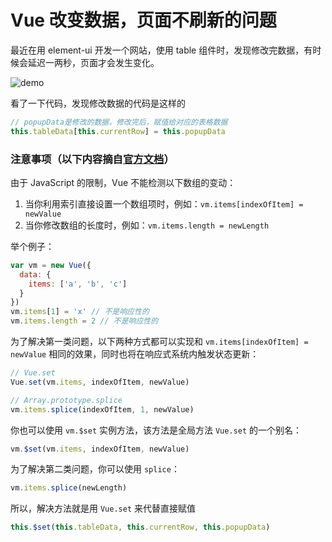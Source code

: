 # Vue 改变数据，页面不刷新的问题
最近在用 element-ui 开发一个网站，使用 table 组件时，发现修改完数据，有时候会延迟一两秒，页面才会发生变化。

![demo](https://img-blog.csdnimg.cn/20190613165358267.gif)

看了一下代码，发现修改数据的代码是这样的
```js
// popupData是修改的数据，修改完后，赋值给对应的表格数据
this.tableData[this.currentRow] = this.popupData
```
### 注意事项（以下内容摘自[官方文档](https://cn.vuejs.org/v2/guide/list.html#%E6%B3%A8%E6%84%8F%E4%BA%8B%E9%A1%B9)）
由于 JavaScript 的限制，Vue 不能检测以下数组的变动：

1. 当你利用索引直接设置一个数组项时，例如：`vm.items[indexOfItem] = newValue`
2. 当你修改数组的长度时，例如：`vm.items.length = newLength`

举个例子：
```js
var vm = new Vue({
  data: {
    items: ['a', 'b', 'c']
  }
})
vm.items[1] = 'x' // 不是响应性的
vm.items.length = 2 // 不是响应性的
```
为了解决第一类问题，以下两种方式都可以实现和 `vm.items[indexOfItem] = newValue` 相同的效果，同时也将在响应式系统内触发状态更新：
```js
// Vue.set
Vue.set(vm.items, indexOfItem, newValue)
```
```js
// Array.prototype.splice
vm.items.splice(indexOfItem, 1, newValue)
```
你也可以使用 `vm.$set` 实例方法，该方法是全局方法 `Vue.set` 的一个别名：
```js
vm.$set(vm.items, indexOfItem, newValue)
```
为了解决第二类问题，你可以使用 `splice`：
```js
vm.items.splice(newLength)
```

所以，解决方法就是用 `Vue.set` 来代替直接赋值
```js
this.$set(this.tableData, this.currentRow, this.popupData)
```
